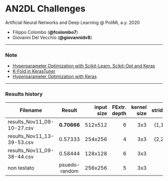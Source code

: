 # AN2DL Challenges
Artificial Neural Networks and Deep Learning @ PoliMi, a.y. 2020

- Filippo Colombo (**@fcolombo7**)
- Giovanni Del Vecchio (**@giovannidv8**)

---
### Note
* [Hyperparameter Optimization with Scikit-Learn, Scikit-Opt and Keras](https://towardsdatascience.com/hyperparameter-optimization-with-scikit-learn-scikit-opt-and-keras-f13367f3e796)
* [K-Fold in KerasTuner](https://mc.ai/how-to-do-cross-validation-in-keras-tuner/) 
* [Hyperparameter Optimization with Keras](https://towardsdatascience.com/hyperparameter-optimization-with-keras-b82e6364ca53)
---

### Results history

| Filename      | Result        | input size  | FExtr. depth | kernel size | stride | Class. HiddenLayer | Class. units | DropOut | L2 |
| ------------- |:-------------:| -----------:|-------------:|------------:|-------:|-------------------:|-------------:|--------:|---:|
| results_Nov11_09-10-27.csv | **0.70666** | 512x512 | 6 | 3x3 | (1,1) | 1 | 256 | - | - |
| results_Nov11_13-39-53.csv | 0.57333| 254x256 | 4 | 3x3 | (2,2) | 2 | 128 | 0.2 | 0.001 |
| results_Nov11_09-38-44.csv | 0.58444| 128x128 | 6 | 3x3 | 1 | 3 | 64 | - | - |
| non testato | psuedo-random | 256x256 | 5 | 3x3 | 1 | 3 | 128 | 0.2 | 0.005 |
